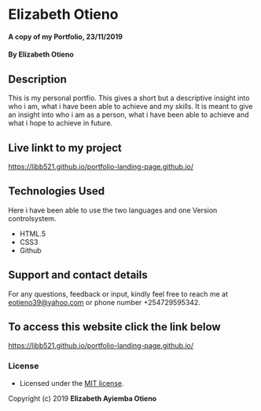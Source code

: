 # Elizabeth Otieno
#### A copy of my Portfolio, 23/11/2019
#### By **Elizabeth Otieno**
## Description
This is my personal portfio. This gives a short but a descriptive insight into who i am, what i have been able to achieve and my skills. It is meant to give an insight into who i am as a person, what i have been able to achieve and what i hope to achieve in future.

## Live linkt to my project
https://libb521.github.io/portfolio-landing-page.github.io/

## Technologies Used
Here i have been able to use the two languages and one Version controlsystem.
* HTML.5
* CSS3
* Github

## Support and contact details
For any questions, feedback or input, kindly feel free to reach me at eotieno39@yahoo.com or phone number +254729595342.
## To access this website click the link below
https://libb521.github.io/portfolio-landing-page.github.io/

### License
- Licensed under the  [MIT license](LICENSE).

Copyright (c) 2019 **Elizabeth Ayiemba Otieno**